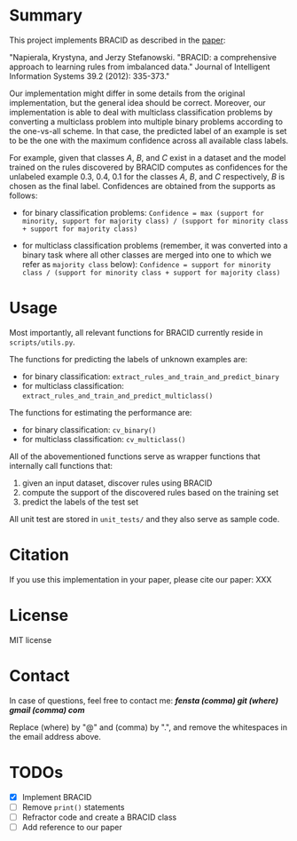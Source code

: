 Summary
=======
This project implements BRACID as described in the [paper](https://r2s.hh.se/ReadingClub/2013-05-17/1.s10844-011-0193-0.pdf):

"Napierala, Krystyna, and Jerzy Stefanowski. "BRACID: a comprehensive approach to learning rules from imbalanced data." Journal of Intelligent Information Systems 39.2 (2012): 335-373."

Our implementation might differ in some details from the original implementation, but the general idea should be correct.
Moreover, our implementation is able to deal with multiclass classification problems by converting a multiclass problem into multiple binary problems according to the one-vs-all scheme. In that case, the predicted label of an example is set to be the one with the maximum confidence across all available class labels. 

For example, given that classes *A*, *B*, and *C* exist in a dataset and the model trained on the rules discovered by BRACID computes as confidences for the unlabeled example 0.3, 0.4, 0.1 for the classes *A*, *B*, and *C* respectively,
*B* is chosen as the final label. Confidences are obtained from the supports as follows:
 
 * for binary classification problems:
        `Confidence = max (support for minority, support for majority class) / (support for minority class + support for majority class)`
 
 * for multiclass classification problems (remember, it was converted into a binary task where all other classes are merged into one to which we refer as `majority class` below):
        `Confidence = support for minority class / (support for minority class + support for majority class)` 

Usage
=====
Most importantly, all relevant functions for BRACID currently reside in `scripts/utils.py`.

The functions for predicting the labels of unknown examples are:
 * for binary classification: `extract_rules_and_train_and_predict_binary`
 * for multiclass classification: `extract_rules_and_train_and_predict_multiclass()`

The functions for estimating the performance are:
 * for binary classification: `cv_binary()`
 * for multiclass classification: `cv_multiclass()`

All of the abovementioned functions serve as wrapper functions that internally call functions that:
1. given an input dataset, discover rules using BRACID
2. compute the support of the discovered rules based on the training set
3. predict the labels of the test set

All unit test are stored in `unit_tests/` and they also serve as sample code.

Citation
========
If you use this implementation in your paper, please cite our paper: XXX

License
=======
MIT license

Contact
=======
In case of questions, feel free to contact me: ***fensta (comma) git (where) gmail (comma) com***

Replace (where) by "@" and (comma) by ".", and remove the whitespaces in the email address above.

TODOs
=====
- [x] Implement BRACID
- [ ] Remove `print()` statements
- [ ] Refractor code and create a BRACID class
- [ ] Add reference to our paper 